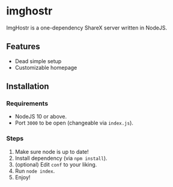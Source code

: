 # imghostr
ImgHostr is a one-dependency ShareX server written in NodeJS.

## Features

- Dead simple setup
- Customizable homepage

## Installation

### Requirements
- NodeJS 10 or above.
- Port ``3000`` to be open (changeable via ``index.js``).

### Steps

1. Make sure node is up to date!
2. Install dependency (via ``npm install``).
3. (optional) Edit ``conf`` to your liking.
4. Run ``node index``. 
5. Enjoy!